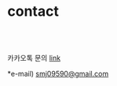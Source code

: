 # contact

<br>
<br>

카카오톡 문의 [link](https://open.kakao.com/o/s04x4Neh)

\*e-mail) smj09590@gmail.com
